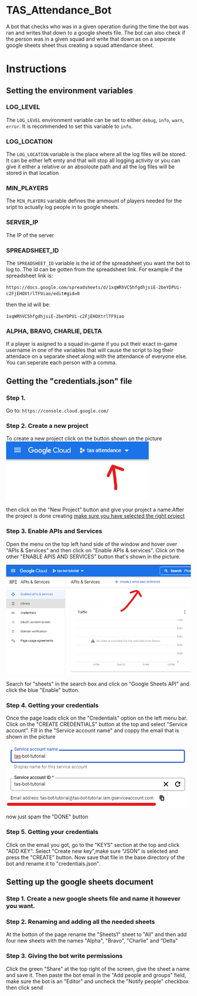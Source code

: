 # TAS_Attendance_Bot
A bot that checks who was in a given operation during the time the bot was ran and writes that down to a google sheets file. The bot can also check if the person was in a given squad and write that down as on a seperate google sheets sheet thus creating a squad attendance sheet.

# Instructions
## Setting the environment variables
### LOG_LEVEL
The `LOG_LEVEL` environment variable can be set to either `debug`, `info`, `warn`, `error`. It is recommended to set this variable to `info`.
### LOG_LOCATION
The `LOG_LOCATION` variable is the place where all the log files will be stored. It can be either left emty and that will stop all logging activity or you can give it either a relative or an absoloute path and all the log files will be stored in that location
### MIN_PLAYERS
The `MIN_PLAYERS` variable defines the ammount of players needed for the sript to actually log people in to google sheets.
### SERVER_IP
The IP of the server
### SPREADSHEET_ID
The `SPREADSHEET_ID` variable is the id of the spreadsheet you want the bot to log to. The id can be gotten from the spreadsheet link. For example if the spreadsheet link is:

`https://docs.google.com/spreadsheets/d/1xqWRhVC5hfgdhjsiE-2beYDPUi-c2FjEHOXtrlTF9iao/edit#gid=0`

then the id will be:

`1xqWRhVC5hfgdhjsiE-2beYDPUi-c2FjEHOXtrlTF9iao`
### ALPHA, BRAVO, CHARLIE, DELTA
If a player is asigned to a squad in-game if you put their exact in-game username in one of the variables that will cause the script to log their attendace on a separate sheet along with the attendance of everyone else. You can seperate each person with a comma.
## Getting the "credentials.json" file
### Step 1.
Go to: `https://console.cloud.google.com/`
### Step 2. Create a new project
To create a new project click on the button shown on the picture
<img src="./res/1.png">

then click on the "New Project" button and give your project a name.After the project is done creating <u>make sure you have selected the right project</u>
### Step 3. Enable APIs and Services
Open the menu on the top left hand side of the window and hover over "APIs & Services" and then click on "Enable APIs & services". Click on the other "ENABLE APIS AND SERVICES" button that's shown in the picture.


<img src="./res/2.png">

Search for "sheets" in the search box and click on "Google Sheets API" and click the blue "Enable" button.
### Step 4. Getting your credentials
Once the page loads click on the "Credentials" option on the left menu bar. Click on the "CREATE CREDENTIALS" button at the top and select "Service account". Fill in the "Service account name" and coppy the email that is shown in the picture


<img src="./res/3.png">

now just spam the "DONE" button
### Step 5. Getting your credentials
Click on the email you got, go to the "KEYS" section at the top and click "ADD KEY". Select "Create new key",make sure "JSON" is selected and press the "CREATE" button. Now save that file in the base directory of the bot and rename it to "credentials.json".
## Setting up the google sheets document
### Step 1. Create a new google sheets file and name it however you want.
### Step 2. Renaming and adding all the needed sheets
At the botton of the page rename the "Sheets1" sheet to "All" and then add four new sheets with the names "Alpha", "Bravo", "Charlie" and "Delta"
### Step 3. Giving the bot write permissions
Click the green "Share" at the top right of the screen, give the sheet a name and save it. Then paste the bot email in the "Add people and groups" field, make sure the bot is an "Editor" and uncheck the "Notify people" checkbox then click send